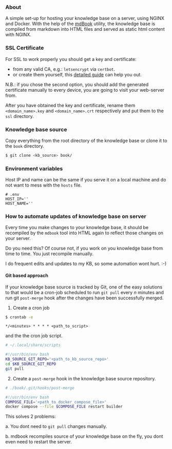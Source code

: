 ### About

A simple set-up for hosting your knowledge base on a server, using NGINX and
Docker. With the help of the [mdBook][1] utility, the knowledge base is compiled
from markdown into HTML files and served as static html content with NGINX.

### SSL Certificate

For SSL to work properly you should get a key and certificate:
* from any valid CA, e.g.: `letsencrypt` via `certbot`.
* or create them yourself, this [detailed guide][2] can help you out.

 N.B.: if you chose the second option, you should add the generated certificate
 manually to every device, you are going to visit your web-server from.

After you have obtained the key and certificate, rename them `<domain_name>.key`
and `<domain_name>.crt` respectively and put them to the `ssl` directory.

### Knowledge base source

Copy everything from the root directory of the knowledge base or clone it to the
`book` directory.

```bash
$ git clone <kb_source> book/
```

### Environment variables
Host IP and name can be the same if you serve it on a local machine and do not
want to mess with the `hosts` file.

```env
# .env
HOST_IP=''
HOST_NAME=''
```

### How to automate updates of knowledge base on server

Every time you make changes to your knowledge base, it should be recompiled by
the `mdbook` tool into HTML again to reflect those changes on your server.

Do you need this? Of course not, if you work on you knowledge base from time to
time. You just recompile manually.

I do frequent edits and updates to my KB, so some automation wont hurt. :-)


#### Git based approach

If your knowledge base source is tracked by Git, one of the easy solutions to
that would be a cron-job scheduled to run `git pull` every *n* minutes and run
git `post-merge` hook after the changes have been successfully merged.

1. Create a cron job

```bash
$ crontab -e
```

```crontab
*/<minutes> * * * * <path_to_script>
```

and the the cron job script.

```bash
# ~/.local/share/scripts

#!/usr/bin/env bash
KB_SOURCE_GIT_REPO='<path_to_kb_source_repo>'
cd $KB_SOURCE_GIT_REPO
git pull
```

2. Create a `post-merge` hook in the knowledge base source repository.

```bash
# ./book/.git/hooks/post-merge

#!/usr/bin/env bash
COMPOSE_FILE='<path_to_docker_compose_file>'
docker compose --file $COMPOSE_FILE restart builder
```

This solves 2 problems:

a. You dont need to `git pull` changes manually.

b. mdbook recompiles source of your knowledge base on the fly, you dont even
need to restart the server.

[1]: https://github.com/rust-lang/mdBook
[2]: https://github.com/ChristianLempa/cheat-sheets/blob/main/misc/ssl-certs.md
